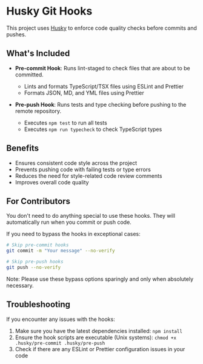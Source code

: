 # Husky Git Hooks

This project uses [Husky](https://typicode.github.io/husky/) to enforce code quality checks before commits and pushes.

## What's Included

- **Pre-commit Hook**: Runs lint-staged to check files that are about to be committed.

  - Lints and formats TypeScript/TSX files using ESLint and Prettier
  - Formats JSON, MD, and YML files using Prettier

- **Pre-push Hook**: Runs tests and type checking before pushing to the remote repository.
  - Executes `npm test` to run all tests
  - Executes `npm run typecheck` to check TypeScript types

## Benefits

- Ensures consistent code style across the project
- Prevents pushing code with failing tests or type errors
- Reduces the need for style-related code review comments
- Improves overall code quality

## For Contributors

You don't need to do anything special to use these hooks. They will automatically run when you commit or push code.

If you need to bypass the hooks in exceptional cases:

```bash
# Skip pre-commit hooks
git commit -m "Your message" --no-verify

# Skip pre-push hooks
git push --no-verify
```

Note: Please use these bypass options sparingly and only when absolutely necessary.

## Troubleshooting

If you encounter any issues with the hooks:

1. Make sure you have the latest dependencies installed: `npm install`
2. Ensure the hook scripts are executable (Unix systems): `chmod +x .husky/pre-commit .husky/pre-push`
3. Check if there are any ESLint or Prettier configuration issues in your code
